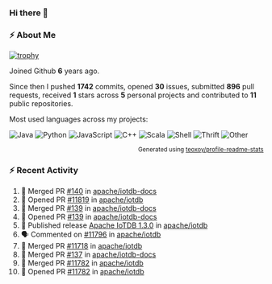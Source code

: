 ### Hi there 👋

### :zap: About Me

[![trophy](https://github-profile-trophy.vercel.app/?username=HTHou&theme=onedark)](https://github.com/ryo-ma/github-profile-trophy)
   
Joined Github **6** years ago.

Since then I pushed **1742** commits, opened **30** issues, submitted **896** pull requests, received **1** stars across **5** personal projects and contributed to **11** public repositories.

Most used languages across my projects:

![Java](https://img.shields.io/static/v1?style=flat-square&label=%E2%A0%80&color=555&labelColor=%23b07219&message=Java%EF%B8%B195.4%25)
![Python](https://img.shields.io/static/v1?style=flat-square&label=%E2%A0%80&color=555&labelColor=%233572A5&message=Python%EF%B8%B11.2%25)
![JavaScript](https://img.shields.io/static/v1?style=flat-square&label=%E2%A0%80&color=555&labelColor=%23f1e05a&message=JavaScript%EF%B8%B10.7%25)
![C++](https://img.shields.io/static/v1?style=flat-square&label=%E2%A0%80&color=555&labelColor=%23f34b7d&message=C%2B%2B%EF%B8%B10.5%25)
![Scala](https://img.shields.io/static/v1?style=flat-square&label=%E2%A0%80&color=555&labelColor=%23c22d40&message=Scala%EF%B8%B10.4%25)
![Shell](https://img.shields.io/static/v1?style=flat-square&label=%E2%A0%80&color=555&labelColor=%2389e051&message=Shell%EF%B8%B10.3%25)
![Thrift](https://img.shields.io/static/v1?style=flat-square&label=%E2%A0%80&color=555&labelColor=%23D12127&message=Thrift%EF%B8%B10.3%25)
![Other](https://img.shields.io/static/v1?style=flat-square&label=%E2%A0%80&color=555&labelColor=%23ededed&message=Other%EF%B8%B10.8%25)

<p align="right"><sub>Generated using <a href="https://github.com/marketplace/actions/profile-readme-stats">teoxoy/profile-readme-stats</a></sub></p>


<!--![](https://github.com/HTHou/HTHou/blob/output/github-contribution-grid-snake.svg)-->

<!--![Haonan Hou's github stats](https://github-readme-stats.vercel.app/api?username=HTHou&count_private=true&show_icons=true&theme=onedark)-->

<!--![Haonan Hou's wakatime stats](https://github-readme-stats.vercel.app/api/wakatime?username=HTHou&layout=compact&theme=onedark)-->

<!--![Top Langs](https://github-readme-stats.vercel.app/api/top-langs/?username=HTHou&theme=onedark&layout=compact)-->

### :zap: Recent Activity
<!--START_SECTION:activity-->
1. 🎉 Merged PR [#140](https://github.com/apache/iotdb-docs/pull/140) in [apache/iotdb-docs](https://github.com/apache/iotdb-docs)
2. 💪 Opened PR [#11819](https://github.com/apache/iotdb/pull/11819) in [apache/iotdb](https://github.com/apache/iotdb)
3. 🎉 Merged PR [#139](https://github.com/apache/iotdb-docs/pull/139) in [apache/iotdb-docs](https://github.com/apache/iotdb-docs)
4. 💪 Opened PR [#139](https://github.com/apache/iotdb-docs/pull/139) in [apache/iotdb-docs](https://github.com/apache/iotdb-docs)
5. 🚀 Published release [Apache IoTDB 1.3.0](https://github.com/apache/iotdb/releases/tag/v1.3.0) in [apache/iotdb](https://github.com/apache/iotdb)
6. 🗣 Commented on [#11796](https://github.com/apache/iotdb/issues/11796#issuecomment-1871018290) in [apache/iotdb](https://github.com/apache/iotdb)
7. 🎉 Merged PR [#11718](https://github.com/apache/iotdb/pull/11718) in [apache/iotdb](https://github.com/apache/iotdb)
8. 🎉 Merged PR [#137](https://github.com/apache/iotdb-docs/pull/137) in [apache/iotdb-docs](https://github.com/apache/iotdb-docs)
9. 🎉 Merged PR [#11782](https://github.com/apache/iotdb/pull/11782) in [apache/iotdb](https://github.com/apache/iotdb)
10. 💪 Opened PR [#11782](https://github.com/apache/iotdb/pull/11782) in [apache/iotdb](https://github.com/apache/iotdb)
<!--END_SECTION:activity-->

<!--
**HTHou/HTHou** is a ✨ _special_ ✨ repository because its `README.md` (this file) appears on your GitHub profile.

Here are some ideas to get you started:

- 🔭 I’m currently working on ...
- 🌱 I’m currently learning ...
- 👯 I’m looking to collaborate on ...
- 🤔 I’m looking for help with ...
- 💬 Ask me about ...
- 📫 How to reach me: ...
- 😄 Pronouns: ...
- ⚡ Fun fact: ...
-->
